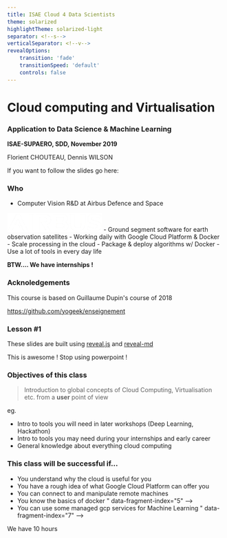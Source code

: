 ```yaml
---
title: ISAE Cloud 4 Data Scientists
theme: solarized
highlightTheme: solarized-light
separator: <!--s-->
verticalSeparator: <!--v-->
revealOptions:
    transition: 'fade'
    transitionSpeed: 'default'
    controls: false
---
```


# Cloud computing and Virtualisation

### Application to Data Science & Machine Learning

**ISAE-SUPAERO, SDD, November 2019**

Florient CHOUTEAU, Dennis WILSON

<!--v-->

If you want to follow the slides go here: 

<!--v-->

### Who

- Computer Vision R&D at Airbus Defence and Space
<img src="static/img/airbus_logo_white.png" alt="" width="220px" height="44px" style="background:none; border:none; box-shadow:none;"/>
- Ground segment software for earth observation satellites
- Working daily with Google Cloud Platform & Docker
    - Scale processing in the cloud
    - Package & deploy algorithms w/ Docker
    - Use a lot of tools in every day life
    
**BTW.... We have internships !** <!-- .element: class="fragment" data-fragment-index="1" -->


<!--v--> 

### Acknoledgements

This course is based on Guillaume Dupin's course of 2018

https://github.com/yogeek/enseignement

<!--v-->
<!-- .slide: data-background="http://i.giphy.com/90F8aUepslB84.gif" -->

### Lesson #1

These slides are built using [reveal.js](https://revealjs.com) and [reveal-md](
https://github.com/webpro/reveal-md)

This is awesome ! Stop using powerpoint !

<!--v-->

### Objectives of this class

> Introduction to global concepts of Cloud Computing, Virtualisation etc. from a **user** point of view

eg.

- Intro to tools you will need in later workshops (Deep Learning, Hackathon)
- Intro to tools you may need during your internships and early career
- General knowledge about everything cloud computing

<!--v-->

### This class will be successful if...

- You understand why the cloud is useful for you <!-- .element: class="fragment" data-fragment-index="1" -->
- You have a rough idea of what Google Cloud Platform can offer you <!-- .element: class="fragment" data-fragment-index="2" -->
- You can connect to and manipulate remote machines <!-- .element: class="fragment" data-fragment-index="3" -->
- You know the basics of docker <!-- .element: class="fragment" data-fragment-index="4" -->
" data-fragment-index="5" -->
- You can use some managed gcp services for Machine Learning <!-- .element: class="fragment" data-fragment-index="6" -->
" data-fragment-index="7" -->

<!--v-->

We have 10 hours
